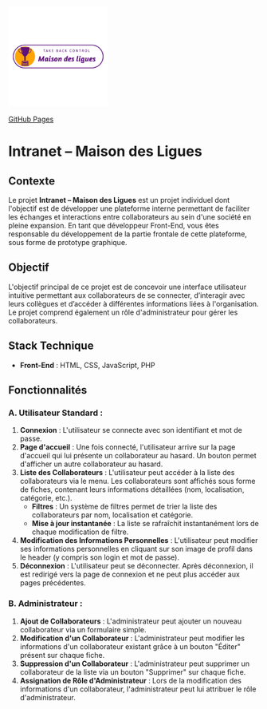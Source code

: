 <img src="./asset/Maison_des_ligues_transparent-.png" alt="Maison des Ligues" width="200"/>

[GitHub Pages](https://georges-lucas.github.io/maison-des-ligue/)

# Intranet – Maison des Ligues

## Contexte

Le projet **Intranet – Maison des Ligues** est un projet individuel dont l'objectif est de développer une plateforme interne permettant de faciliter les échanges et interactions entre collaborateurs au sein d'une société en pleine expansion. En tant que développeur Front-End, vous êtes responsable du développement de la partie frontale de cette plateforme, sous forme de prototype graphique.

## Objectif

L'objectif principal de ce projet est de concevoir une interface utilisateur intuitive permettant aux collaborateurs de se connecter, d’interagir avec leurs collègues et d’accéder à différentes informations liées à l'organisation. Le projet comprend également un rôle d'administrateur pour gérer les collaborateurs.

## Stack Technique

- **Front-End** : HTML, CSS, JavaScript, PHP

## Fonctionnalités

### A. Utilisateur Standard :

1. **Connexion** : L'utilisateur se connecte avec son identifiant et mot de passe.
2. **Page d'accueil** : Une fois connecté, l'utilisateur arrive sur la page d'accueil qui lui présente un collaborateur au hasard. Un bouton permet d'afficher un autre collaborateur au hasard.
3. **Liste des Collaborateurs** : L'utilisateur peut accéder à la liste des collaborateurs via le menu. Les collaborateurs sont affichés sous forme de fiches, contenant leurs informations détaillées (nom, localisation, catégorie, etc.).
   - **Filtres** : Un système de filtres permet de trier la liste des collaborateurs par nom, localisation et catégorie.
   - **Mise à jour instantanée** : La liste se rafraîchit instantanément lors de chaque modification de filtre.
4. **Modification des Informations Personnelles** : L'utilisateur peut modifier ses informations personnelles en cliquant sur son image de profil dans le header (y compris son login et mot de passe).
5. **Déconnexion** : L'utilisateur peut se déconnecter. Après déconnexion, il est redirigé vers la page de connexion et ne peut plus accéder aux pages précédentes.

### B. Administrateur :

1. **Ajout de Collaborateurs** : L'administrateur peut ajouter un nouveau collaborateur via un formulaire simple.
2. **Modification d'un Collaborateur** : L'administrateur peut modifier les informations d'un collaborateur existant grâce à un bouton "Éditer" présent sur chaque fiche.
3. **Suppression d'un Collaborateur** : L'administrateur peut supprimer un collaborateur de la liste via un bouton "Supprimer" sur chaque fiche.
4. **Assignation de Rôle d'Administrateur** : Lors de la modification des informations d'un collaborateur, l'administrateur peut lui attribuer le rôle d'administrateur.
